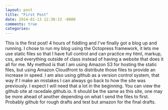 ```yaml
---
layout: post
title: "First Post"
date: 2014-01-13 12:30:13 -0600
comments: true
categories: 
---
```

This is the first post!  4 hours of fiddling and I've finally got a blog up and running.  I chose to run my blog using the Octopress framework, it lets me use static files so that I have full control and can practice my html, markup, css, and everything outside of class instead of having a website that does it all for me.  My method is that I am using Amazon S3 for hosting the static files, but using Amazon Cloudfront to distribute those files to provide an increase in speed.  I am also using github as a version control system, that way if I make an mistakes I can always go back to how the site was previously.  I expect I will need that a lot in the beginning.  You can view the github site at racedale.github.io.  It should be the same as this site, one may be more ahead of another depending on what I send the files to first.  Probably github for rough drafts and test but amazon for the final drafts.  